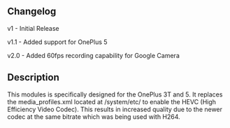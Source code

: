 ## Changelog 
v1 - Initial Release

v1.1 - Added support for OnePlus 5

v2.0 - Added 60fps recording capability for Google Camera

## Description 
This modules is specifically designed for the OnePlus 3T and 5.
It replaces the media_profiles.xml located at /system/etc/ to enable the HEVC (High Efficiency Video Codec). This results in increased quality due to the newer codec at the same bitrate which was being used with H264.
